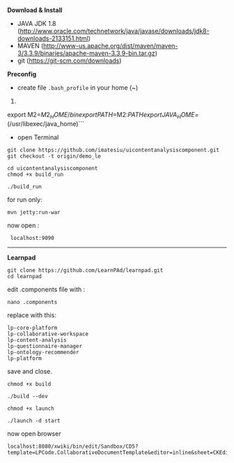 **Download \& Install**
* JAVA JDK 1.8 (http://www.oracle.com/technetwork/java/javase/downloads/jdk8-downloads-2133151.html)
* MAVEN (http://www-us.apache.org/dist/maven/maven-3/3.3.9/binaries/apache-maven-3.3.9-bin.tar.gz)
* git		(https://git-scm.com/downloads)

**Preconfig**
* create file ```.bash_profile``` in your home (~)

1. ```export M2_HOME=/Users/isiu/Downloads/apache-maven-3.3.3/
export M2=$M2_HOME/bin
export PATH=$M2:$PATH
export JAVA_HOME=$(/usr/libexec/java_home)```

* open Terminal

```
git clone https://github.com/imatesiu/uicontentanalysiscomponent.git
git checkout -t origin/demo_le

cd uicontentanalysiscomponent
chmod +x build_run

./build_run
```

for run only: 
```
mvn jetty:run-war
```
now open :
```
 localhost:9090
```

-----
**Learnpad**
```
git clone https://github.com/LearnPAd/learnpad.git
cd learnpad
```
edit .components file with : 
```
nano .components
```
replace with this:
```
lp-core-platform
lp-collaborative-workspace
lp-content-analysis
lp-questionnaire-manager
lp-ontology-recommender
lp-platform
```
save and close.

```
chmod +x build

./build --dev

chmod +x launch

./launch -d start
```
now open browser

```
localhost:8080/xwiki/bin/edit/Sandbox/CD5?template=LPCode.CollaborativeDocumentTemplate&editor=inline&sheet=CKEditor.EditSheet
```





